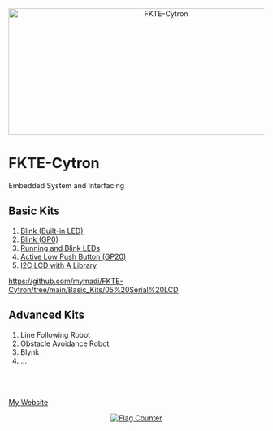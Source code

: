 <center><img src="https://norasmadi.unimap.edu.my/images/banner.png" width="605" height="249" alt="FKTE-Cytron" title="Pi Pico W + CircuitPython"></center>


# FKTE-Cytron
Embedded System and Interfacing

## Basic Kits
1. <a href="https://github.com/mymadi/FKTE-Cytron/blob/main/Basic_Kits/01blink.py/" target="_blank">Blink (Built-in LED)</a>
2. <a href="https://github.com/mymadi/FKTE-Cytron/blob/main/Basic_Kits/02blink_GP0.py/" target="_blank">Blink (GP0)</a>
3. <a href="https://github.com/mymadi/FKTE-Cytron/blob/main/Basic_Kits/03running_LED.py/" target="_blank">Running and Blink LEDs</a>
4. <a href="https://github.com/mymadi/FKTE-Cytron/blob/main/Basic_Kits/04pb_LED.py/" target="_blank">Active Low Push Button (GP20)</a>
5. <a href="https://github.com/mymadi/FKTE-Cytron/tree/main/Basic_Kits/05%20Serial%20LCD/" target="_blank">I2C LCD with A Library</a>

https://github.com/mymadi/FKTE-Cytron/tree/main/Basic_Kits/05%20Serial%20LCD
## Advanced Kits
1. Line Following Robot
2. Obstacle Avoidance Robot
3. Blynk
4. ...






 
<br><br><br>
<a href="https://norasmadi.unimap.edu.my" target="_blank">My Website</a>
<p><center><a href="https://info.flagcounter.com/Pyxq"><img src="https://s01.flagcounter.com/count2/Pyxq/bg_FFFFFF/txt_000000/border_FFFFFF/columns_3/maxflags_9/viewers_0/labels_0/pageviews_1/flags_0/percent_0/" alt="Flag Counter" border="0"></a></center></p>
